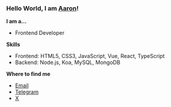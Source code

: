 
### Hello World, I am [Aaron](https://www.ultimate-kernel.fun)!

**I am a...**

- Frontend Developer 

**Skills**
- Frontend: HTML5, CSS3, JavaScript, Vue, React, TypeScript
- Backend: Node.js, Koa, MySQL, MongoDB


 <!-- ![](https://github-readme-stats.vercel.app/api?username=aaronlamz&count_private=true&show_icons=true&icon_color=0366d6&text_color=24292e&bg_color=eeeeee&hide_title=true&card_width=100%) -->

**Where to find me**

- [Email](mailto:aaronlamz2022@gmail.com)
- [Telegram](https://t.me/discover_001)
- [X](https://twitter.com/aaronlamz)